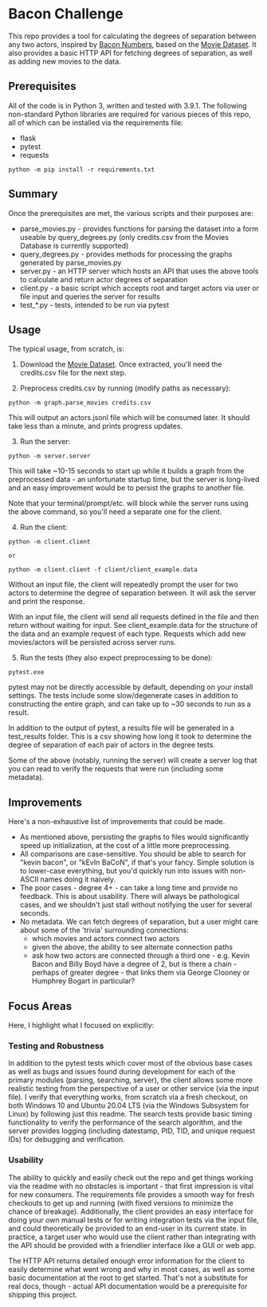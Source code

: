 # Bacon Challenge

This repo provides a tool for calculating the degrees of separation between any two actors, inspired by [Bacon Numbers](https://en.wikipedia.org/wiki/Six_Degrees_of_Kevin_Bacon#Bacon_numbers), based on the [Movie Dataset](https://www.kaggle.com/rounakbanik/the-movies-dataset). It also provides a basic HTTP API for fetching degrees of separation, as well as adding new movies to the data.

## Prerequisites

All of the code is in Python 3, written and tested with 3.9.1. The following non-standard Python libraries are required for various pieces of this repo, all of which can be installed via the requirements file:

* flask
* pytest
* requests

```
python -m pip install -r requirements.txt
```

## Summary

Once the prerequisites are met, the various scripts and their purposes are:

* parse_movies.py - provides functions for parsing the dataset into a form useable by query_degrees.py (only credits.csv from the Movies Database is currently supported)
* query_degrees.py - provides methods for processing the graphs generated by parse_movies.py
* server.py - an HTTP server which hosts an API that uses the above tools to calculate and return actor degrees of separation
* client.py - a basic script which accepts root and target actors via user or file input and queries the server for results
* test_*.py - tests, intended to be run via pytest

## Usage

The typical usage, from scratch, is:

1. Download the [Movie Dataset](https://www.kaggle.com/rounakbanik/the-movies-dataset). Once extracted, you'll need the credits.csv file for the next step.

2. Preprocess credits.csv by running (modify paths as necessary):

```
python -m graph.parse_movies credits.csv
```

This will output an actors.jsonl file which will be consumed later. It should take less than a minute, and prints progress updates.

3. Run the server:

```
python -m server.server
```

This will take ~10-15 seconds to start up while it builds a graph from the preprocessed data - an unfortunate startup time, but the server is long-lived and an easy improvement would be to persist the graphs to another file.

Note that your terminal/prompt/etc. will block while the server runs using the above command, so you'll need a separate one for the client.

4. Run the client:

```
python -m client.client

or

python -m client.client -f client/client_example.data
```

Without an input file, the client will repeatedly prompt the user for two actors to determine the degree of separation between. It will ask the server and print the response.

With an input file, the client will send all requests defined in the file and then return without waiting for input. See client_example.data for the structure of the data and an example request of each type. Requests which add new movies/actors will be persisted across server runs.

5. Run the tests (they also expect preprocessing to be done):

```
pytest.exe
```

pytest may not be directly accessible by default, depending on your install settings. The tests include some slow/degenerate cases in addition to constructing the entire graph, and can take up to ~30 seconds to run as a result.

In addition to the output of pytest, a results file will be generated in a test_results folder. This is a csv showing how long it took to determine the degree of separation of each pair of actors in the degree tests.

Some of the above (notably, running the server) will create a server log that you can read to verify the requests that were run (including some metadata).

## Improvements

Here's a non-exhaustive list of improvements that could be made.

* As mentioned above, persisting the graphs to files would significantly speed up initialization, at the cost of a little more preprocessing.
* All comparisons are case-sensitive. You should be able to search for "kevin bacon", or "kEvIn BaCoN", if that's your fancy. Simple solution is to lower-case everything, but you'd quickly run into issues with non-ASCII names doing it naively.
* The poor cases - degree 4+ - can take a long time and provide no feedback. This is about usability. There will always be pathological cases, and we shouldn't just stall without notifying the user for several seconds.
* No metadata. We can fetch degrees of separation, but a user might care about some of the 'trivia' surrounding connections:
  * which movies and actors connect two actors
  * given the above, the ability to see alternate connection paths
  * ask how two actors are connected through a third one - e.g. Kevin Bacon and Billy Boyd have a degree of 2, but is there a chain - perhaps of greater degree - that links them via George Clooney or Humphrey Bogart in particular?

## Focus Areas

Here, I highlight what I focused on explicitly:

### Testing and Robustness

In addition to the pytest tests which cover most of the obvious base cases as well as bugs and issues found during development for each of the primary modules (parsing, searching, server), the client allows some more realistic testing from the perspective of a user or other service (via the input file). I verify that everything works, from scratch via a fresh checkout, on both Windows 10 and Ubuntu 20.04 LTS (via the Windows Subsystem for Linux) by following just this readme. The search tests provide basic timing functionality to verify the performance of the search algorithm, and the server provides logging (including datestamp, PID, TID, and unique request IDs) for debugging and verification.

### Usability

The ability to quickly and easily check out the repo and get things working via the readme with no obstacles is important - that first impression is vital for new consumers. The requirements file provides a smooth way for fresh checkouts to get up and running (with fixed versions to minimize the chance of breakage). Additionally, the client provides an easy interface for doing your own manual tests or for writing integration tests via the input file, and could theoretically be provided to an end-user in its current state. In practice, a target user who would use the client rather than integrating with the API should be provided with a friendlier interface like a GUI or web app.

The HTTP API returns detailed enough error information for the client to easily determine what went wrong and why in most cases, as well as some basic documentation at the root to get started. That's not a substitute for real docs, though - actual API documentation would be a prerequisite for shipping this project.
